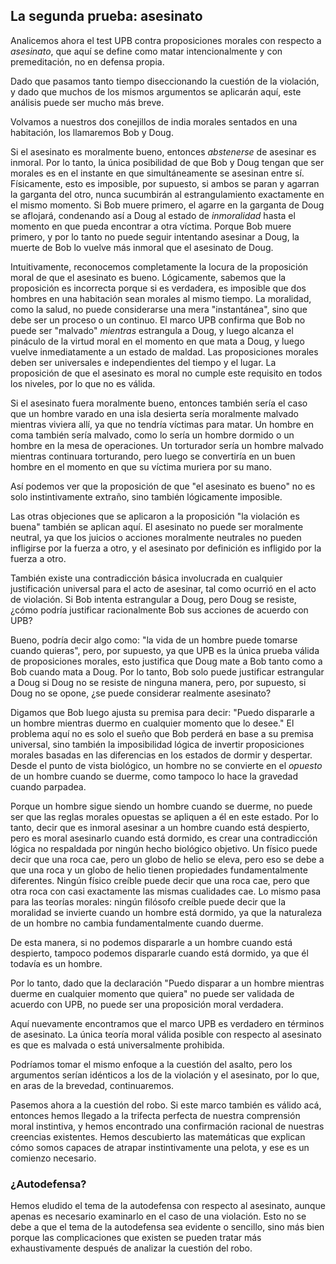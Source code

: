 ## La segunda prueba: asesinato

Analicemos ahora el test UPB contra proposiciones morales con respecto a *asesinato*, que aquí se define como matar intencionalmente y con premeditación, no en defensa propia.

Dado que pasamos tanto tiempo diseccionando la cuestión de la violación, y dado que muchos de los mismos argumentos se aplicarán aquí, este análisis puede ser mucho más breve.

Volvamos a nuestros dos conejillos de india morales sentados en una habitación, los llamaremos Bob y Doug.

Si el asesinato es moralmente bueno, entonces *abstenerse* de asesinar es inmoral. Por lo tanto, la única posibilidad de que Bob y Doug tengan que ser morales es en el instante en que simultáneamente se asesinan entre sí. Físicamente, esto es imposible, por supuesto, si ambos se paran y agarran la garganta del otro, nunca sucumbirán al estrangulamiento exactamente en el mismo momento. Si Bob muere primero, el agarre en la garganta de Doug se aflojará, condenando así a Doug al estado de *inmoralidad* hasta el momento en que pueda encontrar a otra víctima. Porque Bob muere primero, y por lo tanto no puede seguir intentando asesinar a Doug, la muerte de Bob lo vuelve más inmoral que el asesinato de Doug.

Intuitivamente, reconocemos completamente la locura de la proposición moral de que el asesinato es bueno. Lógicamente, sabemos que la proposición es incorrecta porque si es verdadera, es imposible que dos hombres en una habitación sean morales al mismo tiempo. La moralidad, como la salud, no puede considerarse una mera "instantánea", sino que debe ser un proceso o un continuo. El marco UPB confirma que Bob no puede ser "malvado" *mientras* estrangula a Doug, y luego alcanza el pináculo de la virtud moral en el momento en que mata a Doug, y luego vuelve inmediatamente a un estado de maldad. Las proposiciones morales deben ser universales e independientes del tiempo y el lugar. La proposición de que el asesinato es moral no cumple este requisito en todos los niveles, por lo que no es válida.

Si el asesinato fuera moralmente bueno, entonces también sería el caso que un hombre varado en una isla desierta sería moralmente malvado mientras viviera allí, ya que no tendría víctimas para matar. Un hombre en coma también sería malvado, como lo sería un hombre dormido o un hombre en la mesa de operaciones. Un torturador sería un hombre malvado mientras continuara torturando, pero luego se convertiría en un buen hombre en el momento en que su víctima muriera por su mano.

Así podemos ver que la proposición de que "el asesinato es bueno" no es solo instintivamente extraño, sino también lógicamente imposible.

Las otras objeciones que se aplicaron a la proposición "la violación es buena" también se aplican aquí. El asesinato no puede ser moralmente neutral, ya que los juicios o acciones moralmente neutrales no pueden infligirse por la fuerza a otro, y el asesinato por definición es infligido por la fuerza a otro.

También existe una contradicción básica involucrada en cualquier justificación universal para el acto de asesinar, tal como ocurrió en el acto de violación. Si Bob intenta estrangular a Doug, pero Doug se resiste, ¿cómo podría justificar racionalmente Bob sus acciones de acuerdo con UPB?

Bueno, podría decir algo como: "la vida de un hombre puede tomarse cuando quieras", pero, por supuesto, ya que UPB es la única prueba válida de proposiciones morales, esto justifica que Doug mate a Bob tanto como a Bob cuando mata a Doug. Por lo tanto, Bob solo puede justificar estrangular a Doug si Doug no se resiste de ninguna manera, pero, por supuesto, si Doug no se opone, ¿se puede considerar realmente asesinato?

Digamos que Bob luego ajusta su premisa para decir: "Puedo dispararle a un hombre mientras duermo en cualquier momento que lo desee." El problema aquí no es solo el sueño que Bob perderá en base a su premisa universal, sino también la imposibilidad lógica de invertir proposiciones morales basadas en las diferencias en los estados de dormir y despertar. Desde el punto de vista biológico, un hombre no se convierte en el *opuesto* de un hombre cuando se duerme, como tampoco lo hace la gravedad cuando parpadea.

Porque un hombre sigue siendo un hombre cuando se duerme, no puede ser que las reglas morales opuestas se apliquen a él en este estado. Por lo tanto, decir que es inmoral asesinar a un hombre cuando está despierto, pero es moral asesinarlo cuando está dormido, es crear una contradicción lógica no respaldada por ningún hecho biológico objetivo. Un físico puede decir que una roca cae, pero un globo de helio se eleva, pero eso se debe a que una roca y un globo de helio tienen propiedades fundamentalmente diferentes. Ningún físico creíble puede decir que una roca cae, pero que otra roca con casi exactamente las mismas cualidades cae. Lo mismo pasa para las teorías morales: ningún filósofo creíble puede decir que la moralidad se invierte cuando un hombre está dormido, ya que la naturaleza de un hombre no cambia fundamentalmente cuando duerme.

De esta manera, si no podemos dispararle a un hombre cuando está despierto, tampoco podemos dispararle cuando está dormido, ya que él todavía es un hombre.

Por lo tanto, dado que la declaración "Puedo disparar a un hombre mientras duerme en cualquier momento que quiera" no puede ser validada de acuerdo con UPB, no puede ser una proposición moral verdadera.

Aquí nuevamente encontramos que el marco UPB es verdadero en términos de asesinato. La única teoría moral válida posible con respecto al asesinato es que es malvada o está universalmente prohibida.

Podríamos tomar el mismo enfoque a la cuestión del asalto, pero los argumentos serían idénticos a los de la violación y el asesinato, por lo que, en aras de la brevedad, continuaremos.

Pasemos ahora a la cuestión del robo. Si este marco también es válido acá, entonces hemos llegado a la trifecta perfecta de nuestra comprensión moral instintiva, y hemos encontrado una confirmación racional de nuestras creencias existentes. Hemos descubierto las matemáticas que explican cómo somos capaces de atrapar instintivamente una pelota, y ese es un comienzo necesario.

### ¿Autodefensa?

Hemos eludido el tema de la autodefensa con respecto al asesinato, aunque apenas es necesario examinarlo en el caso de una violación. Esto no se debe a que el tema de la autodefensa sea evidente o sencillo, sino más bien porque las complicaciones que existen se pueden tratar más exhaustivamente después de analizar la cuestión del robo.